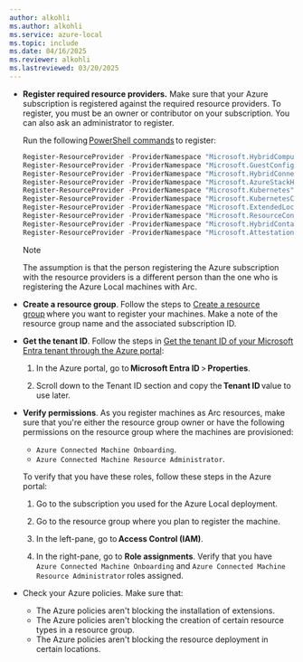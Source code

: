 ```yaml
---
author: alkohli
ms.author: alkohli
ms.service: azure-local
ms.topic: include
ms.date: 04/16/2025
ms.reviewer: alkohli
ms.lastreviewed: 03/20/2025
---
```



- **Register required resource providers.** Make sure that your Azure subscription is registered against the required resource providers. To register, you must be an owner or contributor on your subscription. You can also ask an administrator to register.

   Run the following [PowerShell commands](/azure/azure-resource-manager/management/resource-providers-and-types#azure-powershell) to register:

   ```powershell
   Register-ResourceProvider -ProviderNamespace "Microsoft.HybridCompute" 
   Register-ResourceProvider -ProviderNamespace "Microsoft.GuestConfiguration" 
   Register-ResourceProvider -ProviderNamespace "Microsoft.HybridConnectivity" 
   Register-ResourceProvider -ProviderNamespace "Microsoft.AzureStackHCI" 
   Register-ResourceProvider -ProviderNamespace "Microsoft.Kubernetes" 
   Register-ResourceProvider -ProviderNamespace "Microsoft.KubernetesConfiguration" 
   Register-ResourceProvider -ProviderNamespace "Microsoft.ExtendedLocation" 
   Register-ResourceProvider -ProviderNamespace "Microsoft.ResourceConnector" 
   Register-ResourceProvider -ProviderNamespace "Microsoft.HybridContainerService"
   Register-ResourceProvider -ProviderNamespace "Microsoft.Attestation"
   ```

    > [!NOTE]
    > The assumption is that the person registering the Azure subscription with the resource providers is a different person than the one who is registering the Azure Local machines with Arc.

- **Create a resource group**. Follow the steps to [Create a resource group](/azure/azure-resource-manager/management/manage-resource-groups-portal#create-resource-groups) where you want to register your machines. Make a note of the resource group name and the associated subscription ID.

- **Get the tenant ID**. Follow the steps in [Get the tenant ID of your Microsoft Entra tenant through the Azure portal](/azure/azure-portal/get-subscription-tenant-id):

   1. In the Azure portal, go to **Microsoft Entra ID** > **Properties**.

   1. Scroll down to the Tenant ID section and copy the **Tenant ID** value to use later.

- **Verify permissions**. As you register machines as Arc resources, make sure that you're either the resource group owner or have the following permissions on the resource group where the machines are provisioned:

   - `Azure Connected Machine Onboarding`.
   - `Azure Connected Machine Resource Administrator`.

   To verify that you have these roles, follow these steps in the Azure portal:
    
   1. Go to the subscription you used for the Azure Local deployment.

   1. Go to the resource group where you plan to register the machine.

   1. In the left-pane, go to **Access Control (IAM)**.

   1. In the right-pane, go to **Role assignments**. Verify that you have `Azure Connected Machine Onboarding` and `Azure Connected Machine Resource Administrator` roles assigned.

- Check your Azure policies. Make sure that:
    - The Azure policies aren't blocking the installation of extensions.
    - The Azure policies aren't blocking the creation of certain resource types in a resource group.
    - The Azure policies aren't blocking the resource deployment in certain locations.
